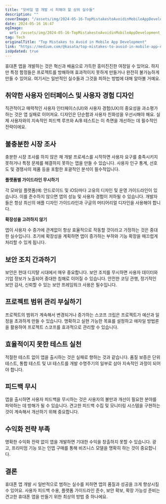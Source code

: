 ```yaml
---
title: "모바일 앱 개발 시 피해야 할 상위 실수들"
description: ""
coverImage: "/assets/img/2024-05-16-TopMistakestoAvoidinMobileAppDevelopment_0.png"
date: 2024-05-16 16:47
ogImage: 
  url: /assets/img/2024-05-16-TopMistakestoAvoidinMobileAppDevelopment_0.png
tag: Tech
originalTitle: "Top Mistakes to Avoid in Mobile App Development"
link: "https://medium.com/@kasata/top-mistakes-to-avoid-in-mobile-app-development-5d7ade014546"
isUpdated: true
---
```





휴대폰 앱을 개발하는 것은 혁신과 배움으로 가득한 흥미진진한 여정일 수 있어요. 하지만 특정 함정들은 프로젝트를 방해하여 효과적이지 못하게 만들거나 완전히 불가능하게 만들 수 있어요. 여기서는 일반적인 실수들과 그것을 피하는 방법에 대해 알아볼 거예요.

## 취약한 사용자 인터페이스 및 사용자 경험 디자인

직관적이고 매력적인 사용자 인터페이스(UI)와 사용자 경험(UX)의 중요성을 과소평가하는 것은 앱 실패로 이어져요. 디자인은 단순함과 사용자 친화성을 우선시해야 해요. 실제 사용자와의 지속적인 피드백 루프와 A/B 테스트는 이 측면을 개선하는 데 필수적인 전략이에요.

## 불충분한 시장 조사

<div class="content-ad"></div>

충분한 시장 조사를 하지 않은 채 개발 프로세스를 시작하면 사용자 요구를 충족시키지 못하거나 특정 문제를 해결하지 못하는 앱을 만들 수 있습니다. 사용자 인구 통계, 선호도 및 경쟁사의 제품 등을 포함한 포괄적인 분석이 필수적입니다.

**플랫폼별 가이드라인 무시하기**

각 모바일 플랫폼(예: 안드로이드 및 iOS)마다 고유의 디자인 및 운영 가이드라인이 있습니다. 이를 준수하지 않으면 앱의 성능 및 사용자 경험이 저하될 수 있습니다. 개발자들은 항상 최신의 애플 디자인 가이드라인과 구글의 머티어리얼 디자인을 사용해야 합니다.

**확장성을 고려하지 않기**

<div class="content-ad"></div>

앱이 사용자 수 증가에 관계없이 항상 효율적으로 작동할 것이라고 가정하는 것은 중대한 실수입니다. 초기에 확장성을 계획하면 앱이 증가하는 부하와 기능 확장을 매끄럽게 처리할 수 있게 됩니다.

## 보안 조치 간과하기

보안은 현대 디지턀 시대에서 매우 중요합니다. 보안 조치를 무시하면 사용자 데이터와 기업 정보가 노출되어 중대한 침해로 이어질 수 있습니다. 안전한 코딩 관행, 정기적인 보안 감사, 신뢰할 수 있는 보안 프레임워크 사용은 필수입니다.

## 프로젝트 범위 관리 부실하기

<div class="content-ad"></div>

프로젝트의 범위가 계속해서 변경되거나 증가하는 스코프 크립은 프로젝트가 예산과 일정을 초과하게 만들 수 있습니다. 명확하고 실현 가능한 목표를 설정하고 애자일 방법론을 활용하여 프로젝트 스코프를 효과적으로 관리할 수 있습니다.

## 효율적이지 못한 테스트 실천

적절한 테스트 없이 앱을 출시하는 것은 실패로 향하는 것과 같습니다. 품질 보증은 단위 테스트, 통합 테스트 및 UI 테스트를 개발 수명주기의 일부로 삼아 지속적인 과정이 되어야 합니다.

## 피드백 무시

<div class="content-ad"></div>

앱을 출시하면 사용자 피드백을 무시하는 것은 사용자의 불만과 개선이 필요한 분야를 파악하는 데 방해가 될 수 있습니다. 견고한 피드백 수집 및 모니터링 시스템을 구현하는 것이 계속해서 개선하기 위해 중요합니다.

## 수익화 전략 부족

명확한 수익화 전략 없이 앱을 개발하면 기대한 수익을 창출하지 못할 수 있습니다. 광고, 프리미엄 기능 또는 인앱 구매를 통해 비즈니스 모델을 명확히 하는 것이 중요합니다.

## 결론

<div class="content-ad"></div>

휴대폰 앱 개발 시 일반적으로 범하는 실수를 피하면 앱의 품질과 성공을 크게 향상시킬 수 있어요. 사용자 피드백 수용, 플랫폼 가이드라인 준수, 보안 확보, 확장 가능성 준비는 견고한 휴대폰 앱을 만들기 위한 최상의 방법 중 하나에요.